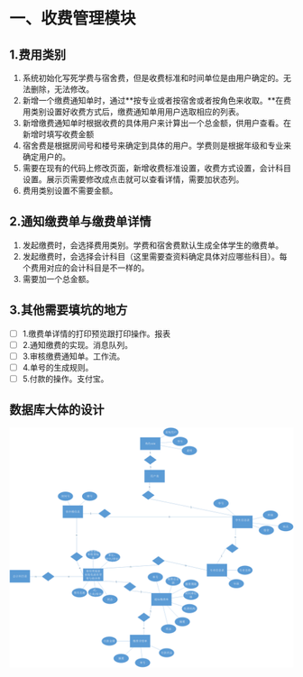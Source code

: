 # 一、收费管理模块



## 1.费用类别

1. 系统初始化写死学费与宿舍费，但是收费标准和时间单位是由用户确定的。无法删除，无法修改。
2. 新增一个缴费通知单时，通过**按专业或者按宿舍或者按角色来收取。**在费用类别设置好收费方式后，缴费通知单用用户选取相应的列表。
3. 新增缴费通知单时根据收费的具体用户来计算出一个总金额，供用户查看。在新增时填写收费金额
4. 宿舍费是根据房间号和楼号来确定到具体的用户。学费则是根据年级和专业来确定用户的。
5. 需要在现有的代码上修改页面，新增收费标准设置，收费方式设置，会计科目设置。展示页需要修改成点击就可以查看详情，需要加状态列。
6. 费用类别设置不需要金额。

## 2.通知缴费单与缴费单详情

1. 发起缴费时，会选择费用类别。学费和宿舍费默认生成全体学生的缴费单。
2. 发起缴费时，会选择会计科目（这里需要查资料确定具体对应哪些科目）。每个费用对应的会计科目是不一样的。
3. 需要加一个总金额。

## 3.其他需要填坑的地方

- [ ] 1.缴费单详情的打印预览跟打印操作。报表
- [ ] 2.通知缴费的实现。消息队列。
- [ ] 3.审核缴费通知单。工作流。
- [ ] 4.单号的生成规则。
- [ ] 5.付款的操作。支付宝。

## 数据库大体的设计

![1582534651400](1582534651400.png)



